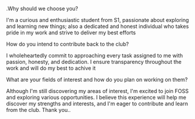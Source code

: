 .Why should we choose you?

I'm a curious and enthusiastic student from S1, passionate about exploring and learning new things; also a dedicated and honest individual who takes pride in my work and strive to deliver my best efforts

How do you intend to contribute back to the club?

I wholeheartedly commit to approaching every task assigned to me with passion, honesty, and dedication. I ensure transparency throughout the work and will do my best to achive it

What are your fields of interest and how do you plan on working on them?

Although I'm still discovering my areas of interest, I'm excited to join FOSS and exploring various opportunities. I believe this experience will help me discover my strengths and interests, and I'm eager to contribute and learn from the club. Thank you..
